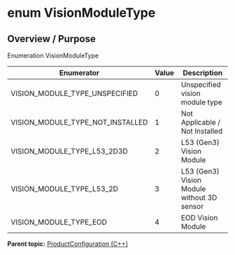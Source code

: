 # enum VisionModuleType

## Overview / Purpose

Enumeration VisionModuleType

|Enumerator|Value|Description|
|----------|-----|-----------|
|VISION\_MODULE\_TYPE\_UNSPECIFIED|0|Unspecified vision module type|
|VISION\_MODULE\_TYPE\_NOT\_INSTALLED|1|Not Applicable / Not Installed|
|VISION\_MODULE\_TYPE\_L53\_2D3D|2|L53 \(Gen3\) Vision Module|
|VISION\_MODULE\_TYPE\_L53\_2D|3|L53 \(Gen3\) Vision Module without 3D sensor|
|VISION\_MODULE\_TYPE\_EOD|4|EOD Vision Module|

**Parent topic:** [ProductConfiguration \(C++\)](../../summary_pages/ProductConfiguration.md)

